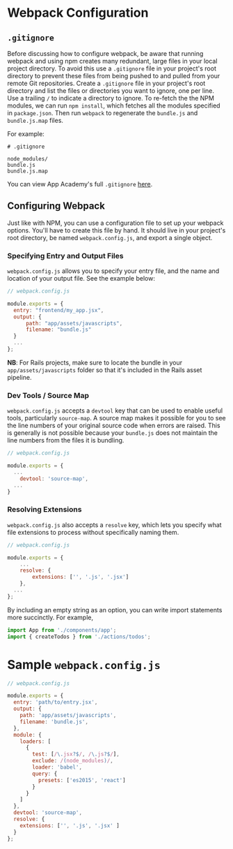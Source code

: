 # Webpack Configuration

## `.gitignore`

Before discussing how to configure webpack, be aware that running webpack
and using npm creates many redundant, large files in your local project
directory. To avoid this use a `.gitignore` file in your project's root directory to 
prevent these files from being pushed to and pulled from your remote Git
repositories. Create a `.gitignore` file in your project's root directory 
and list the files or directories you want to ignore, one per line. Use a 
trailing `/` to indicate a directory to ignore. To re-fetch the the NPM modules, 
we can run `npm install`, which fetches all the modules specified in `package.json`.
Then run `webpack` to regenerate the `bundle.js` and `bundle.js.map` files.

For example:

```
# .gitignore

node_modules/
bundle.js
bundle.js.map
```

You can view App Academy's full `.gitignore` [here][gitignore].

## Configuring Webpack

Just like with NPM, you can use a configuration file to set up your webpack
options. You'll have to create this file by hand. It should live in your
project's root directory, be named `webpack.config.js`, and export a single
object.

### Specifying Entry and Output Files

`webpack.config.js` allows you to specify your entry file, and the name and
location of your output file. See the example below:

```js
// webpack.config.js

module.exports = {
  entry: "frontend/my_app.jsx",
  output: {
      path: "app/assets/javascripts",
      filename: "bundle.js"
  }
  ...
};
```

**NB**: For Rails projects, make sure to locate the bundle in your
`app/assets/javascripts` folder so that it's included in the Rails asset
pipeline.

### Dev Tools / Source Map

`webpack.config.js` accepts a `devtool` key that can be used to enable useful
tools, particularly `source-map`. A source map makes it possible for you to see
the line numbers of your original source code when errors are raised. This is 
generally is not possible because your `bundle.js` does not maintain the line numbers 
from the files it is bundling.

```js
// webpack.config.js

module.exports = {
  ...
	devtool: 'source-map',
  ...
}
```

### Resolving Extensions

`webpack.config.js` also accepts a `resolve` key, which lets you specify what
file extensions to process without specifically naming them.

```js
// webpack.config.js

module.exports = {
	...
	resolve: {
		extensions: ['', '.js', '.jsx']
	},
  ...
};
```

By including an empty string as an option, you can write import statements more
succinctly. For example,

```js
import App from './components/app';
import { createTodos } from './actions/todos';
```

# Sample `webpack.config.js`

```js
// webpack.config.js

module.exports = {
  entry: 'path/to/entry.jsx',
  output: {
    path: 'app/assets/javascripts',
    filename: 'bundle.js',
  },
  module: {
    loaders: [
      {
        test: [/\.jsx?$/, /\.js?$/],
        exclude: /(node_modules)/,
        loader: 'babel',
        query: {
          presets: ['es2015', 'react']
        }
      }
    ]
  },
  devtool: 'source-map',
  resolve: {
    extensions: ['', '.js', '.jsx' ]
  }
};
```

[gitignore]: https://github.com/appacademy/dotfiles/blob/master/dot/gitignore

